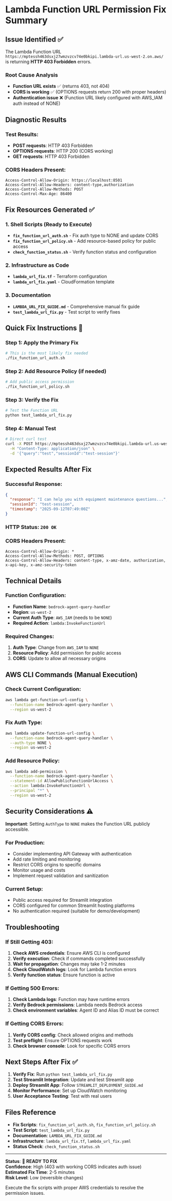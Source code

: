 # Lambda Function URL Permission Fix Summary

## Issue Identified ✅

The Lambda Function URL `https://mptessh463dsxj27wmzvzcv74e0bkipi.lambda-url.us-west-2.on.aws/` is returning **HTTP 403 Forbidden** errors.

### Root Cause Analysis
- **Function URL exists** ✅ (returns 403, not 404)
- **CORS is working** ✅ (OPTIONS requests return 200 with proper headers)
- **Authentication issue** ❌ (Function URL likely configured with AWS_IAM auth instead of NONE)

## Diagnostic Results

### Test Results:
- **POST requests**: HTTP 403 Forbidden
- **OPTIONS requests**: HTTP 200 (CORS working)
- **GET requests**: HTTP 403 Forbidden

### CORS Headers Present:
```
Access-Control-Allow-Origin: https://localhost:8501
Access-Control-Allow-Headers: content-type,authorization
Access-Control-Allow-Methods: POST
Access-Control-Max-Age: 86400
```

## Fix Resources Generated ✅

### 1. Shell Scripts (Ready to Execute)
- **`fix_function_url_auth.sh`** - Fix auth type to NONE and update CORS
- **`fix_function_url_policy.sh`** - Add resource-based policy for public access
- **`check_function_status.sh`** - Verify function status and configuration

### 2. Infrastructure as Code
- **`lambda_url_fix.tf`** - Terraform configuration
- **`lambda_url_fix.yaml`** - CloudFormation template

### 3. Documentation
- **`LAMBDA_URL_FIX_GUIDE.md`** - Comprehensive manual fix guide
- **`test_lambda_url_fix.py`** - Test script to verify fixes

## Quick Fix Instructions 🚀

### Step 1: Apply the Primary Fix
```bash
# This is the most likely fix needed
./fix_function_url_auth.sh
```

### Step 2: Add Resource Policy (if needed)
```bash
# Add public access permission
./fix_function_url_policy.sh
```

### Step 3: Verify the Fix
```bash
# Test the Function URL
python test_lambda_url_fix.py
```

### Step 4: Manual Test
```bash
# Direct curl test
curl -X POST https://mptessh463dsxj27wmzvzcv74e0bkipi.lambda-url.us-west-2.on.aws/ \
  -H "Content-Type: application/json" \
  -d '{"query":"test","sessionId":"test-session"}'
```

## Expected Results After Fix

### Successful Response:
```json
{
  "response": "I can help you with equipment maintenance questions...",
  "sessionId": "test-session",
  "timestamp": "2025-09-12T07:49:00Z"
}
```

### HTTP Status: `200 OK`

### CORS Headers Present:
```
Access-Control-Allow-Origin: *
Access-Control-Allow-Methods: POST, OPTIONS
Access-Control-Allow-Headers: content-type, x-amz-date, authorization, x-api-key, x-amz-security-token
```

## Technical Details

### Function Configuration:
- **Function Name**: `bedrock-agent-query-handler`
- **Region**: `us-west-2`
- **Current Auth Type**: `AWS_IAM` (needs to be `NONE`)
- **Required Action**: `lambda:InvokeFunctionUrl`

### Required Changes:
1. **Auth Type**: Change from `AWS_IAM` to `NONE`
2. **Resource Policy**: Add permission for public access
3. **CORS**: Update to allow all necessary origins

## AWS CLI Commands (Manual Execution)

### Check Current Configuration:
```bash
aws lambda get-function-url-config \
  --function-name bedrock-agent-query-handler \
  --region us-west-2
```

### Fix Auth Type:
```bash
aws lambda update-function-url-config \
  --function-name bedrock-agent-query-handler \
  --auth-type NONE \
  --region us-west-2
```

### Add Resource Policy:
```bash
aws lambda add-permission \
  --function-name bedrock-agent-query-handler \
  --statement-id AllowPublicFunctionUrlAccess \
  --action lambda:InvokeFunctionUrl \
  --principal "*" \
  --region us-west-2
```

## Security Considerations ⚠️

**Important**: Setting `AuthType` to `NONE` makes the Function URL publicly accessible.

### For Production:
- Consider implementing API Gateway with authentication
- Add rate limiting and monitoring
- Restrict CORS origins to specific domains
- Monitor usage and costs
- Implement request validation and sanitization

### Current Setup:
- Public access required for Streamlit integration
- CORS configured for common Streamlit hosting platforms
- No authentication required (suitable for demo/development)

## Troubleshooting

### If Still Getting 403:
1. **Check AWS credentials**: Ensure AWS CLI is configured
2. **Verify execution**: Check if commands completed successfully
3. **Wait for propagation**: Changes may take 1-2 minutes
4. **Check CloudWatch logs**: Look for Lambda function errors
5. **Verify function status**: Ensure function is active

### If Getting 500 Errors:
1. **Check Lambda logs**: Function may have runtime errors
2. **Verify Bedrock permissions**: Lambda needs Bedrock access
3. **Check environment variables**: Agent ID and Alias ID must be correct

### If Getting CORS Errors:
1. **Verify CORS config**: Check allowed origins and methods
2. **Test preflight**: Ensure OPTIONS requests work
3. **Check browser console**: Look for specific CORS errors

## Next Steps After Fix ✅

1. **Verify Fix**: Run `python test_lambda_url_fix.py`
2. **Test Streamlit Integration**: Update and test Streamlit app
3. **Deploy Streamlit App**: Follow `STREAMLIT_DEPLOYMENT_GUIDE.md`
4. **Monitor Performance**: Set up CloudWatch monitoring
5. **User Acceptance Testing**: Test with real users

## Files Reference

- **Fix Scripts**: `fix_function_url_auth.sh`, `fix_function_url_policy.sh`
- **Test Script**: `test_lambda_url_fix.py`
- **Documentation**: `LAMBDA_URL_FIX_GUIDE.md`
- **Infrastructure**: `lambda_url_fix.tf`, `lambda_url_fix.yaml`
- **Status Check**: `check_function_status.sh`

---

**Status**: 🔧 **READY TO FIX**  
**Confidence**: High (403 with working CORS indicates auth issue)  
**Estimated Fix Time**: 2-5 minutes  
**Risk Level**: Low (reversible changes)

Execute the fix scripts with proper AWS credentials to resolve the permission issues.